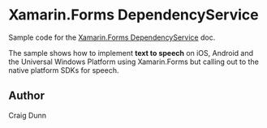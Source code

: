 Xamarin.Forms DependencyService
==============

Sample code for the [Xamarin.Forms DependencyService](http://developer.xamarin.com/guides/cross-platform/xamarin-forms/dependency-service/) doc.

The sample shows how to implement **text to speech** on iOS, Android and the Universal Windows Platform using Xamarin.Forms but calling out to the native platform SDKs for speech.

Author
------

Craig Dunn
